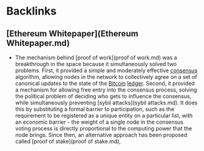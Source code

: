 
# Backlinks
## [Ethereum Whitepaper](Ethereum Whitepaper.md)
- The mechanism behind [proof of work](proof of work.md) was a breakthrough in the space because it simultaneously solved two problems. First, it provided a simple and moderately effective [consensus](consensus.md) algorithm, allowing nodes in the network to collectively agree on a set of canonical updates to the state of the [Bitcoin](Bitcoin.md) [ledger](ledger.md). Second, it provided a mechanism for allowing free entry into the consensus process, solving the political problem of deciding who gets to influence the consensus, while simultaneously preventing [sybil attacks](sybil attacks.md). It does this by substituting a formal barrier to participation, such as the requirement to be registered as a unique entity on a particular list, with an economic barrier - the weight of a single node in the consensus voting process is directly proportional to the computing power that the node brings. Since then, an alternative approach has been proposed called [proof of stake](proof of stake.md),


